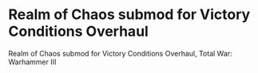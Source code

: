 # Realm of Chaos submod for Victory Conditions Overhaul

Realm of Chaos submod for Victory Conditions Overhaul, Total War: Warhammer III
